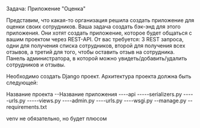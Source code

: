 Задача: Приложение "Оценка"

Представим, что какая-то организация решила создать приложение для оценки своих сотрудников.
Ваша задача создать бэк-энд для этого приложения.
Они хотят создать приложение, которое будет общаться с вашим проектом через REST-API.
От вас требуется: 3 REST запроса, одни для получения списка сотрудников, второй для получения всех отзывов, а третий для того, чтобы оставить отзыв на сотрудника. Панель администратора, в которой можно увидеть/добавить/удалить сотрудников и отзывы.

Необходимо создать Django проект.
Архитектура проекта должна быть следующей: 

Название проекта
--Название приложения
----api
-----serializers.py
-----urls.py
-----views.py
----admin.py
----urls.py
----wsgi.py
--manage.py
--requirements.txt

venv не обязательно, но будет плюсом